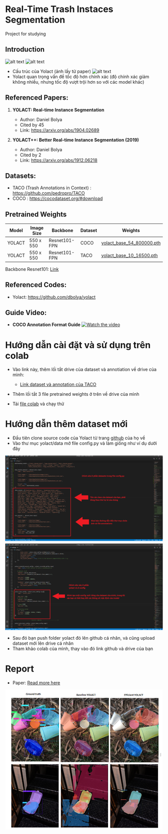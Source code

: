 # Real-Time Trash Instaces Segmentation
 Project for studying

## **Introduction**

![alt text](https://miro.medium.com/max/1400/0*QeOs5RvXlkbDkLOy.png)
![alt text](https://miro.medium.com/max/1400/1*n64Z12hTZMph6H5EUbG0Nw.png)
- Cấu trúc của Yolact (ảnh lấy từ paper)
![alt text](https://miro.medium.com/max/1400/1*8xmRyJa0Plkp0xByomvb7A.png)
- Yolact quan trọng vấn đề tốc độ hơn chính xác (độ chính xác giảm không nhiều, nhưng tốc độ vượt trội hơn so với các model khác)

## **Referenced Papers:** 

1. **YOLACT: Real-time Instance Segmentation**
    - Author: Daniel Bolya
    - Cited by 45
    - Link: https://arxiv.org/abs/1904.02689

2.	**YOLACT++: Better Real-time Instance Segmentation (2019)**
    -	Author: Daniel Bolya
    -	Cited by 2
    -	Link: https://arxiv.org/abs/1912.06218

## **Datasets:**
  -	TACO (Trash Annotations in Context)	: https://github.com/pedropro/TACO
  -	COCO 					: https://cocodataset.org/#download
  
## **Pretrained Weights**
	
Model | Image Size | Backbone | Dataset | Weights
--- | --- | --- | --- | --- 
YOLACT | 550 x 550 | Resnet101-FPN | COCO | [yolact_base_54_800000.pth](https://drive.google.com/file/d/1UYy3dMapbH1BnmtZU4WH1zbYgOzzHHf_/view)
YOLACT | 550 x 550 | Resnet101-FPN | TACO | [yolact_base_10_16500.pth](https://drive.google.com/file/d/1XuCem1VaEv4X_IZr1ccgBwoJ_pWM8yRE/view?usp=sharing)

Backbone Resnet101: [Link](https://drive.google.com/file/d/1tvqFPd4bJtakOlmn-uIA492g2qurRChj/view?usp=sharing)


## **Referenced Codes:**
  -	Yolact: https://github.com/dbolya/yolact

## **Guide Video:**
- **COCO Annotation Format Guide**
[![Watch the video](https://img.youtube.com/vi/h6s61a_pqfM/maxresdefault.jpg)](https://www.youtube.com/watch?v=h6s61a_pqfM)
	
# **Hướng dẫn cài đặt và sử dụng trên colab**
- Vào link này, thêm lối tắt drive của dataset và annotiation về drive của mình: 
	- [Link dataset và annotation của TACO](https://drive.google.com/file/d/1iikJUyNosku8QJ5CoKZgaWJAoeIqGAY_/view?usp=sharing)
- Thêm lối tắt 3 file pretrained weights ở trên về drive của mình

- Tải [file colab](https://colab.research.google.com/drive/1ZVlF6K5HfcsS_G1tW_esY542n80CZOn0?usp=sharing) và chạy thử

# **Hướng dẫn thêm dataset mới**
- Đầu tiên clone source code của Yolact từ trang [github](https://github.com/dbolya/yolact) của họ về
- Vào thư mục yolact/data mở file config.py và làm giống như ví dụ dưới đây

![alt text](images/config_guide.png)
![alt text](images/config_guide2.png)

- Sau đó bạn push folder yolact đó lên github cá nhân, và cũng upload dataset mới lên drive cá nhân
- Tham khảo colab của mình, thay vào đó link github và drive của bạn

# **Report**

- Paper: [Read more here](https://github.com/kaylode/trash-segmentation/blob/master/report/Efficient%20Network%20For%20Applying%20Trash%20Segmentationinto%20Real%20Life.pdf)

![alt text](report/results.png)
